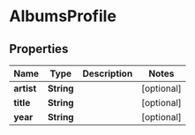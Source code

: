 # AlbumsProfile

## Properties
Name | Type | Description | Notes
------------ | ------------- | ------------- | -------------
**artist** | **String** |  |  [optional]
**title** | **String** |  |  [optional]
**year** | **String** |  |  [optional]
